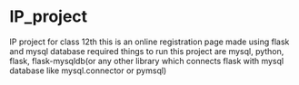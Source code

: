 # IP_project
IP project for class 12th
this is an online registration page made using flask and mysql database
required things to run this project are mysql, python, flask, flask-mysqldb(or any other library which connects flask with mysql database like mysql.connector or pymsql)


